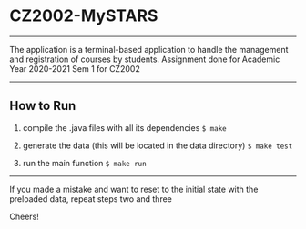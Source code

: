 # CZ2002-MySTARS
---

The application is a terminal-based application to handle the management and registration of courses by students. Assignment done for Academic Year 2020-2021 Sem 1 for CZ2002

---
## How to Run

1.  compile the .java files with all its dependencies 
`$ make`

2. generate the data (this will be located in the data directory)
`$ make test`

3. run the main function
`$ make run`

---
If you made a mistake and want to reset to the initial state with the preloaded data, repeat steps two and three

Cheers!
